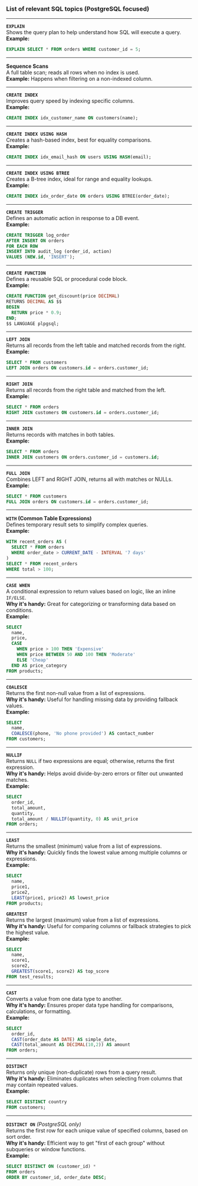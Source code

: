 
### List of relevant SQL topics (PostgreSQL focused)

---

**`EXPLAIN`**  
Shows the query plan to help understand how SQL will execute a query.  
**Example:**  
```sql
EXPLAIN SELECT * FROM orders WHERE customer_id = 5;
```

---

**Sequence Scans**  
A full table scan; reads all rows when no index is used.  
**Example:** Happens when filtering on a non-indexed column.

---

**`CREATE INDEX`**  
Improves query speed by indexing specific columns.  
**Example:**  
```sql
CREATE INDEX idx_customer_name ON customers(name);
```

---

**`CREATE INDEX USING HASH`**  
Creates a hash-based index, best for equality comparisons.  
**Example:**  
```sql
CREATE INDEX idx_email_hash ON users USING HASH(email);
```

---

**`CREATE INDEX USING BTREE`**  
Creates a B-tree index, ideal for range and equality lookups.  
**Example:**  
```sql
CREATE INDEX idx_order_date ON orders USING BTREE(order_date);
```

---

**`CREATE TRIGGER`**  
Defines an automatic action in response to a DB event.  
**Example:**  
```sql
CREATE TRIGGER log_order
AFTER INSERT ON orders
FOR EACH ROW
INSERT INTO audit_log (order_id, action)
VALUES (NEW.id, 'INSERT');
```

---

**`CREATE FUNCTION`**  
Defines a reusable SQL or procedural code block.  
**Example:**  
```sql
CREATE FUNCTION get_discount(price DECIMAL)
RETURNS DECIMAL AS $$
BEGIN
  RETURN price * 0.9;
END;
$$ LANGUAGE plpgsql;
```

---

**`LEFT JOIN`**  
Returns all records from the left table and matched records from the right.  
**Example:**  
```sql
SELECT * FROM customers
LEFT JOIN orders ON customers.id = orders.customer_id;
```

---

**`RIGHT JOIN`**  
Returns all records from the right table and matched from the left.  
**Example:**  
```sql
SELECT * FROM orders
RIGHT JOIN customers ON customers.id = orders.customer_id;
```

---

**`INNER JOIN`**  
Returns records with matches in both tables.  
**Example:**  
```sql
SELECT * FROM orders
INNER JOIN customers ON orders.customer_id = customers.id;
```

---

**`FULL JOIN`**  
Combines LEFT and RIGHT JOIN, returns all with matches or NULLs.  
**Example:**  
```sql
SELECT * FROM customers
FULL JOIN orders ON customers.id = orders.customer_id;
```

---

**`WITH` (Common Table Expressions)**  
Defines temporary result sets to simplify complex queries.  
**Example:**  
```sql
WITH recent_orders AS (
  SELECT * FROM orders
  WHERE order_date > CURRENT_DATE - INTERVAL '7 days'
)
SELECT * FROM recent_orders
WHERE total > 100;
```
---

**`CASE WHEN`**  
A conditional expression to return values based on logic, like an inline `IF/ELSE`.  
**Why it's handy:** Great for categorizing or transforming data based on conditions.  
**Example:**  
```sql
SELECT 
  name,
  price,
  CASE 
    WHEN price > 100 THEN 'Expensive'
    WHEN price BETWEEN 50 AND 100 THEN 'Moderate'
    ELSE 'Cheap'
  END AS price_category
FROM products;
```
---

**`COALESCE`**  
Returns the first non-null value from a list of expressions.  
**Why it's handy:** Useful for handling missing data by providing fallback values.  
**Example:**  
```sql
SELECT 
  name,
  COALESCE(phone, 'No phone provided') AS contact_number
FROM customers;
```
---

**`NULLIF`**  
Returns `NULL` if two expressions are equal; otherwise, returns the first expression.  
**Why it's handy:** Helps avoid divide-by-zero errors or filter out unwanted matches.  
**Example:**  
```sql
SELECT 
  order_id,
  total_amount,
  quantity,
  total_amount / NULLIF(quantity, 0) AS unit_price
FROM orders;
```
---

**`LEAST`**  
Returns the smallest (minimum) value from a list of expressions.  
**Why it's handy:** Quickly finds the lowest value among multiple columns or expressions.  
**Example:**  
```sql
SELECT 
  name,
  price1,
  price2,
  LEAST(price1, price2) AS lowest_price
FROM products;
```

**`GREATEST`**  
Returns the largest (maximum) value from a list of expressions.  
**Why it's handy:** Useful for comparing columns or fallback strategies to pick the highest value.  
**Example:**  
```sql
SELECT 
  name,
  score1,
  score2,
  GREATEST(score1, score2) AS top_score
FROM test_results;
```
---

**`CAST`**  
Converts a value from one data type to another.  
**Why it's handy:** Ensures proper data type handling for comparisons, calculations, or formatting.  
**Example:**  
```sql
SELECT 
  order_id,
  CAST(order_date AS DATE) AS simple_date,
  CAST(total_amount AS DECIMAL(10,2)) AS amount
FROM orders;
```

---

**`DISTINCT`**  
Returns only unique (non-duplicate) rows from a query result.  
**Why it's handy:** Eliminates duplicates when selecting from columns that may contain repeated values.  
**Example:**  
```sql
SELECT DISTINCT country
FROM customers;
```

---

**`DISTINCT ON`** *(PostgreSQL only)*  
Returns the first row for each unique value of specified columns, based on sort order.  
**Why it's handy:** Efficient way to get "first of each group" without subqueries or window functions.  
**Example:**  
```sql
SELECT DISTINCT ON (customer_id) *
FROM orders
ORDER BY customer_id, order_date DESC;
```
